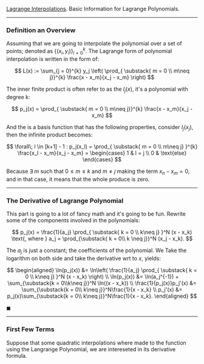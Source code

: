 [Lagrange Interpolations](../MATH%20000%20Math%20Essential/Numerical%20Analysis/Lagrange%20Interpolations.md). Basic Information for Lagrange Polynomials.  

---

### **Definition an Overview**

Assuming that we are going to interpolate the polynomial over a set of points; denoted as $\{(x_i, y_i)\}_{i = 0}^{k}$. The Lagrange form of polynomial interpolation is written in the form of: 

$$
L(x) := \sum_{j = 0}^{k} 
	y_j
	\left(
		\prod_{
		\substack{
		m = 0
		\\ 
		m\neq j}}^{k}
		\frac{x - x_m}{x_j - x_m}
	\right)
$$

The inner finite product is often refer to as the $l_j(x)$, it's a polynomial with degree k: 

$$
p_j(x) = \prod_{
		\substack{
		m = 0
		\\ 
		m\neq j}}^{k}
		\frac{x - x_m}{x_j - x_m}
$$

And the is a basis function that has the following properties, consider $l_j(x_j)$, then the infinite product becomes: 

$$
\forall\; l \in [k+1] - 1 : 
p_j(x_l) = \prod_{
		\substack{
		m = 0
		\\ 
		m\neq j}
	}^{k}
	\frac{x_l - x_m}{x_j - x_m} = \begin{cases}
		1 & l = j
		\\
		0 & \text{else}
	\end{cases}
$$

 
Because $\exists\; m$ such that $0 \leq m \leq k$ and $m\neq j$ making the term $x_n - x_m = 0$, and in that case, it means that the whole produce is zero. 

---
### **The Derivative of Lagrange Polynomial**

This part is going to a lot of fancy math and it's going to be fun. Rewrite some of the components involved in the polynomials: 

$$
p_j(x) = \frac{1}{a_j}
\prod_{
\substack{
k = 0 \\ k\neq j}
}^N
(x - x_k) \text{, where } 
a_j = \prod_{\substack{
	k = 0\\ k \neq j}}^N
	(x_j - x_k). 
$$

The $a_j$ is just a constant; the coefficients of the polynomial. We Take the logarithm on both side and take the derivative wrt to $x$, yields:

$$
\begin{aligned}
	\ln(p_j(x)) &= \ln\left( 
	\frac{1}{a_j} \prod_{
		\substack{
		k = 0 \\ k\neq j}
		}^N
		(x - x_k)
	\right)
	\\
	\ln(p_j(x)) &= \ln(a_j^{-1}) + 
	\sum_{\substack{k = 0\\k\neq j}}^N \ln((x - x_k))
	\\
	\frac{1}{p_j(x)}p_j'(x) &= 
	\sum_{\substack{k = 0\\ k\neq j}}^N\frac{1}{x - x_k}
	\\
	p_j'(x) &= 
	p_j(x)\sum_{\substack{k = 0\\ k\neq j}}^N\frac{1}{x - x_k}. 
\end{aligned}
$$

$\blacksquare$

---
### **First Few Terms**

Suppose that some quadratic interpolations where made to the function using the Langrange Polynomial, we are intereseted in its derivative formula. 
